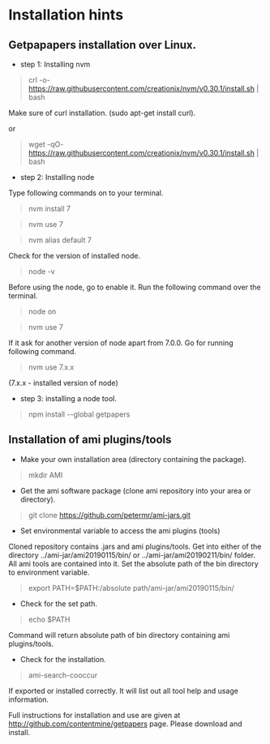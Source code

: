 # Installation hints

## Getpapapers installation over Linux.

- step 1: Installing nvm  

> crl -o- https://raw.githubusercontent.com/creationix/nvm/v0.30.1/install.sh | bash

Make sure of curl installation. (sudo apt-get install curl).

or

> wget -qO- https://raw.githubusercontent.com/creationix/nvm/v0.30.1/install.sh | bash

- step 2: Installing node

Type following commands on to your terminal.

> nvm install 7

> nvm use 7

> nvm alias default 7

Check for the version of installed node.

> node -v

Before using the node, go to enable it. Run the following command over the terminal.

> node on

> nvm use 7

If it ask for another version of node apart from 7.0.0. Go for running following command.

> nvm use 7.x.x 

(7.x.x - installed version of node) 

- step 3: installing a node tool.

> npm install --global getpapers

## Installation of ami plugins/tools

- Make your own installation area (directory containing the package).
   
> mkdir AMI

- Get the ami software package (clone ami repository into your area or directory).  

> git clone https://github.com/petermr/ami-jars.git

- Set environmental variable to access the ami plugins (tools)

Cloned repository contains .jars and ami plugins/tools. Get into either of the directory ../ami-jar/ami20190115/bin/ or 
../ami-jar/ami20190211/bin/ folder. All ami tools are contained into it. Set the absolute path of the bin directory to environment variable.

> export PATH=$PATH:/absolute path/ami-jar/ami20190115/bin/


- Check for the set path.

> echo $PATH

Command will return absolute path of bin directory containing ami plugins/tools.

- Check for the installation.

> ami-search-cooccur

If exported or installed correctly. It will list out all tool help and usage information.


Full instructions for installation and use are given at http://github.com/contentmine/getpapers page. Please download and install.



